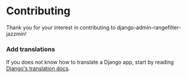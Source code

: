# Contributing

Thank you for your interest in contributing to django-admin-rangefilter-jazzmin!


### Add translations

If you does not know how to translate a Django app, start by reading [Django's translation docs](https://docs.djangoproject.com/en/3.1/topics/i18n/translation/#localization-how-to-create-language-files).